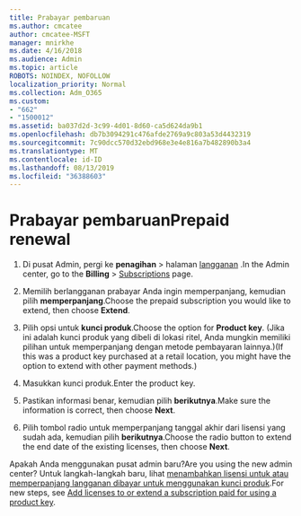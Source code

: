 ```yaml
---
title: Prabayar pembaruan
ms.author: cmcatee
author: cmcatee-MSFT
manager: mnirkhe
ms.date: 4/16/2018
ms.audience: Admin
ms.topic: article
ROBOTS: NOINDEX, NOFOLLOW
localization_priority: Normal
ms.collection: Adm_O365
ms.custom:
- "662"
- "1500012"
ms.assetid: ba037d2d-3c99-4d01-8d60-ca5d624da9b1
ms.openlocfilehash: db7b3094291c476afde2769a9c803a53d4432319
ms.sourcegitcommit: 7c90dcc570d32ebd968e3e4e816a7b482890b3a4
ms.translationtype: MT
ms.contentlocale: id-ID
ms.lasthandoff: 08/13/2019
ms.locfileid: "36388603"
---
```

# <a name="prepaid-renewal"></a><span data-ttu-id="04d04-102">Prabayar pembaruan</span><span class="sxs-lookup"><span data-stu-id="04d04-102">Prepaid renewal</span></span>

1. <span data-ttu-id="04d04-103">Di pusat Admin, pergi ke **penagihan** \> halaman [langganan](https://go.microsoft.com/fwlink/p/?linkid=842054) .</span><span class="sxs-lookup"><span data-stu-id="04d04-103">In the Admin center, go to the **Billing** \> [Subscriptions](https://go.microsoft.com/fwlink/p/?linkid=842054) page.</span></span>

2. <span data-ttu-id="04d04-104">Memilih berlangganan prabayar Anda ingin memperpanjang, kemudian pilih **memperpanjang**.</span><span class="sxs-lookup"><span data-stu-id="04d04-104">Choose the prepaid subscription you would like to extend, then choose **Extend**.</span></span>

3. <span data-ttu-id="04d04-105">Pilih opsi untuk **kunci produk**.</span><span class="sxs-lookup"><span data-stu-id="04d04-105">Choose the option for **Product key**.</span></span> <span data-ttu-id="04d04-106">(Jika ini adalah kunci produk yang dibeli di lokasi ritel, Anda mungkin memiliki pilihan untuk memperpanjang dengan metode pembayaran lainnya.)</span><span class="sxs-lookup"><span data-stu-id="04d04-106">(If this was a product key purchased at a retail location, you might have the option to extend with other payment methods.)</span></span>

4. <span data-ttu-id="04d04-107">Masukkan kunci produk.</span><span class="sxs-lookup"><span data-stu-id="04d04-107">Enter the product key.</span></span>

5. <span data-ttu-id="04d04-108">Pastikan informasi benar, kemudian pilih **berikutnya**.</span><span class="sxs-lookup"><span data-stu-id="04d04-108">Make sure the information is correct, then choose **Next**.</span></span>

6. <span data-ttu-id="04d04-109">Pilih tombol radio untuk memperpanjang tanggal akhir dari lisensi yang sudah ada, kemudian pilih **berikutnya**.</span><span class="sxs-lookup"><span data-stu-id="04d04-109">Choose the radio button to extend the end date of the existing licenses, then choose **Next**.</span></span>

<span data-ttu-id="04d04-110">Apakah Anda menggunakan pusat admin baru?</span><span class="sxs-lookup"><span data-stu-id="04d04-110">Are you using the new admin center?</span></span> <span data-ttu-id="04d04-111">Untuk langkah-langkah baru, lihat [menambahkan lisensi untuk atau memperpanjang langganan dibayar untuk menggunakan kunci produk](https://docs.microsoft.com/en-us/office365/admin/misc/add-licenses-using-product-key).</span><span class="sxs-lookup"><span data-stu-id="04d04-111">For new steps, see [Add licenses to or extend a subscription paid for using a product key](https://docs.microsoft.com/en-us/office365/admin/misc/add-licenses-using-product-key).</span></span>